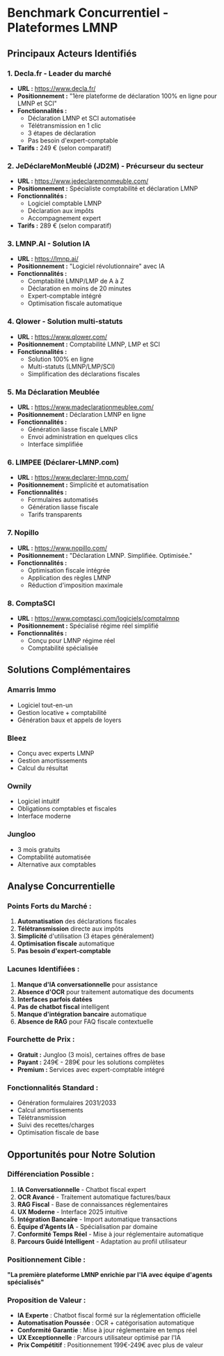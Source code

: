 # Benchmark Concurrentiel - Plateformes LMNP

## Principaux Acteurs Identifiés

### 1. **Decla.fr** - Leader du marché
- **URL :** https://www.decla.fr/
- **Positionnement :** "1ère plateforme de déclaration 100% en ligne pour LMNP et SCI"
- **Fonctionnalités :**
  - Déclaration LMNP et SCI automatisée
  - Télétransmission en 1 clic
  - 3 étapes de déclaration
  - Pas besoin d'expert-comptable
- **Tarifs :** 249 € (selon comparatif)

### 2. **JeDéclareMonMeublé (JD2M)** - Précurseur du secteur
- **URL :** https://www.jedeclaremonmeuble.com/
- **Positionnement :** Spécialiste comptabilité et déclaration LMNP
- **Fonctionnalités :**
  - Logiciel comptable LMNP
  - Déclaration aux impôts
  - Accompagnement expert
- **Tarifs :** 289 € (selon comparatif)

### 3. **LMNP.AI** - Solution IA
- **URL :** https://lmnp.ai/
- **Positionnement :** "Logiciel révolutionnaire" avec IA
- **Fonctionnalités :**
  - Comptabilité LMNP/LMP de A à Z
  - Déclaration en moins de 20 minutes
  - Expert-comptable intégré
  - Optimisation fiscale automatique

### 4. **Qlower** - Solution multi-statuts
- **URL :** https://www.qlower.com/
- **Positionnement :** Comptabilité LMNP, LMP et SCI
- **Fonctionnalités :**
  - Solution 100% en ligne
  - Multi-statuts (LMNP/LMP/SCI)
  - Simplification des déclarations fiscales

### 5. **Ma Déclaration Meublée**
- **URL :** https://www.madeclarationmeublee.com/
- **Positionnement :** Déclaration LMNP en ligne
- **Fonctionnalités :**
  - Génération liasse fiscale LMNP
  - Envoi administration en quelques clics
  - Interface simplifiée

### 6. **LIMPEE (Déclarer-LMNP.com)**
- **URL :** https://www.declarer-lmnp.com/
- **Positionnement :** Simplicité et automatisation
- **Fonctionnalités :**
  - Formulaires automatisés
  - Génération liasse fiscale
  - Tarifs transparents

### 7. **Nopillo**
- **URL :** https://www.nopillo.com/
- **Positionnement :** "Déclaration LMNP. Simplifiée. Optimisée."
- **Fonctionnalités :**
  - Optimisation fiscale intégrée
  - Application des règles LMNP
  - Réduction d'imposition maximale

### 8. **ComptaSCI**
- **URL :** https://www.comptasci.com/logiciels/comptalmnp
- **Positionnement :** Spécialisé régime réel simplifié
- **Fonctionnalités :**
  - Conçu pour LMNP régime réel
  - Comptabilité spécialisée

## Solutions Complémentaires

### **Amarris Immo**
- Logiciel tout-en-un
- Gestion locative + comptabilité
- Génération baux et appels de loyers

### **Bleez**
- Conçu avec experts LMNP
- Gestion amortissements
- Calcul du résultat

### **Ownily**
- Logiciel intuitif
- Obligations comptables et fiscales
- Interface moderne

### **Jungloo**
- 3 mois gratuits
- Comptabilité automatisée
- Alternative aux comptables

## Analyse Concurrentielle

### **Points Forts du Marché :**
1. **Automatisation** des déclarations fiscales
2. **Télétransmission** directe aux impôts
3. **Simplicité** d'utilisation (3 étapes généralement)
4. **Optimisation fiscale** automatique
5. **Pas besoin d'expert-comptable**

### **Lacunes Identifiées :**
1. **Manque d'IA conversationnelle** pour assistance
2. **Absence d'OCR** pour traitement automatique des documents
3. **Interfaces parfois datées**
4. **Pas de chatbot fiscal** intelligent
5. **Manque d'intégration bancaire** automatique
6. **Absence de RAG** pour FAQ fiscale contextuelle

### **Fourchette de Prix :**
- **Gratuit :** Jungloo (3 mois), certaines offres de base
- **Payant :** 249€ - 289€ pour les solutions complètes
- **Premium :** Services avec expert-comptable intégré

### **Fonctionnalités Standard :**
- Génération formulaires 2031/2033
- Calcul amortissements
- Télétransmission
- Suivi des recettes/charges
- Optimisation fiscale de base

## Opportunités pour Notre Solution

### **Différenciation Possible :**
1. **IA Conversationnelle** - Chatbot fiscal expert
2. **OCR Avancé** - Traitement automatique factures/baux
3. **RAG Fiscal** - Base de connaissances réglementaires
4. **UX Moderne** - Interface 2025 intuitive
5. **Intégration Bancaire** - Import automatique transactions
6. **Équipe d'Agents IA** - Spécialisation par domaine
7. **Conformité Temps Réel** - Mise à jour réglementaire automatique
8. **Parcours Guidé Intelligent** - Adaptation au profil utilisateur

### **Positionnement Cible :**
**"La première plateforme LMNP enrichie par l'IA avec équipe d'agents spécialisés"**

### **Proposition de Valeur :**
- **IA Experte** : Chatbot fiscal formé sur la réglementation officielle
- **Automatisation Poussée** : OCR + catégorisation automatique
- **Conformité Garantie** : Mise à jour réglementaire en temps réel
- **UX Exceptionnelle** : Parcours utilisateur optimisé par l'IA
- **Prix Compétitif** : Positionnement 199€-249€ avec plus de valeur

